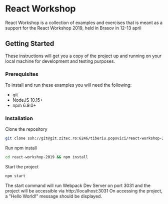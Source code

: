 # React Workshop #
React Workshop is a collection of examples and exercises that is meant as a support for the React Workshop 2019, held in Brasov in 12-13 april

## Getting Started ##
These instructions will get you a copy of the project up and running on your local machine for development and testing purposes.

### Prerequisites ###
To install and run these examples you will need the following:
* git
* NodeJS 10.15+
* npm 6.9.0+

### Installation ###
Clone the repository
``` bash
git clone ssh://git@git.zitec.ro:6246/tiberiu.popovici/react-workshop-2019.git
```
Run npm install
``` bash
cd react-workshop-2019 && npm install
```
Start the project
``` bash
npm start
```
The start command will run Webpack Dev Server on port 3031 and the project will be accessible via http://localhost:3031
On accessing the project, a "Hello World!" message should be displayed.